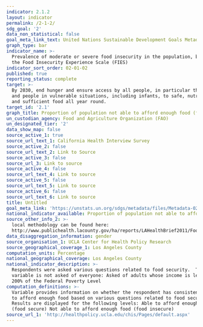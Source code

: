 ```yaml
---
indicator: 2.1.2
layout: indicator
permalink: /2-1-2/
sdg_goal: '2'
data_non_statistical: false
goal_meta_link_text: United Nations Sustainable Development Goals Metadata (PDF 426 KB)
graph_type: bar
indicator_name: >-
  Prevalence of moderate or severe food insecurity in the population, based on
  the Food Insecurity Experience Scale (FIES)
indicator_sort_order: 02-01-02
published: true
reporting_status: complete
target: >-
  By 2030, end hunger and ensure access by all people, in particular the poor
  and people in vulnerable situations, including infants, to safe, nutritious
  and sufficient food all year round.
target_id: '2.1'
graph_title: Proportion of population not able to afford enough food (food insecure)
un_custodian_agency: Food and Agriculture Organization (FAO)
un_designated_tier: '2'
data_show_map: false
source_active_1: true
source_url_text_1: California Health Interview Survey
source_active_2: false
source_url_text_2: Link to Source
source_active_3: false
source_url_3: Link to source
source_active_4: false
source_url_text_4: Link to source
source_active_5: false
source_url_text_5: Link to source
source_active_6: false
source_url_text_6: Link to source
title: Untitled
goal_meta_link: 'https://unstats.un.org/sdgs/metadata/files/Metadata-02-01-02.pdf'
national_indicator_available: Proportion of population not able to afford enough food (food insecure)
source_other_info_2: >-
  local methodology can be found here:
  http://www.publichealth.lacounty.gov/ha/reports/LAHealthBrief2011/FoodInsecurity/Food_Insecurity_2015Fs.pdf
data_disaggregation_information: gender
source_organisation_1: UCLA Center for Health Policy Research
source_geographical_coverage_1: Los Angeles County
computation_units: Percentage
national_geographical_coverage: Los Angeles County
national_indicator_description: >-
  Respondents were asked various questions related to food security.  This
  variable is not asked of everyone: Asked of adults whose income is less than
  200% of the Federal Poverty Level
computation_definitions: >-
  Variable provides information on whether the respondent has consistent ability
  to afford enough food based on various questions related to food security.
  Results are displayed for the following levels: Able to afford enough food
  (food secure) Not able to afford enough food (food insecure)
source_url_1: 'http://healthpolicy.ucla.edu/chis/Pages/default.aspx'
---
```

